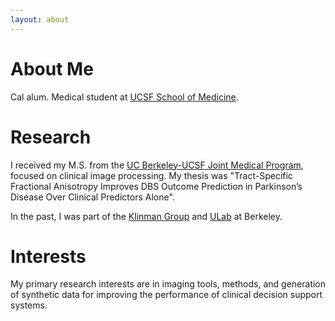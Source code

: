 ```yaml
---
layout: about 
---
```


# About Me
Cal alum. Medical student at [UCSF School of Medicine](https://medschool.ucsf.edu/). 
<br/>

# Research
I received my M.S. from the [UC Berkeley-UCSF Joint Medical Program](https://publichealth.berkeley.edu/academics/joint-medical-program), focused on clinical image processing. My thesis was "Tract-Specific Fractional Anisotropy Improves DBS Outcome Prediction in Parkinson’s Disease Over Clinical Predictors Alone".

In the past, I was part of the [Klinman Group](http://www.cchem.berkeley.edu/jukgrp/klinman_group/Home.html) and [ULab](https://ulab.berkeley.edu/labs/bio) at Berkeley.
<br/>

# Interests
My primary research interests are in imaging tools, methods, and generation of synthetic data for improving the performance of clinical decision support systems.